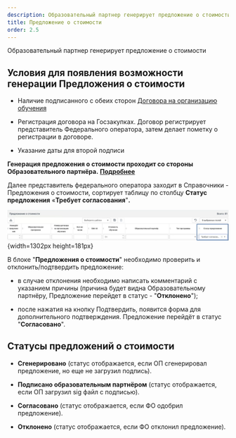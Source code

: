 ```yaml
---
description: Образовательный партнер генерирует предложение о стоимости
title: Предложение о стоимости
order: 2.5
---
```


Образовательный партнер генерирует предложение о стоимости

## Условия для появления возможности генерации Предложения о стоимости

-  Наличие подписанного с обеих сторон [Договора на организацию обучения](./README-2/_index)

-  Регистрация договора на Госзакупках. Договор регистрирует представитель Федерального оператора, затем делает пометку о регистрации в договоре.

-  Указание даты для второй подписи

**Генерация предложения о стоимости проходит со стороны Образовательного партнёра.** [**Подробнее**](https://gramax.smile-tech.study/Flow_TSU_OP_help/spravochniki/predlozhenie-o-stoimosti-dlya-programmy)

Далее представитель федерального оператора заходит в  Справочники - Предложения о стоимости, сортирует таблицу по столбцу **Статус предложения** «**Требует согласования**"**.**

![](./predlozhenie-o-stoimosti.png){width=1302px height=181px}

В блоке "**Предложения о стоимости**" необходимо проверить и отклонить/подтвердить предложение:

-  в случае отклонения необходимо написать комментарий с указанием причины (причина будет видна Образовательному партнёру, Предложение перейдет в статус - "**Отклонено**");

-  после нажатия на кнопку Подтвердить, появится форма для дополнительного подтверждения.  Предложение перейдёт в статус "**Согласовано**".

## Статусы предложений о стоимости

-  **Сгенерировано** (статус отображается, если ОП сгенерировал предложение, но еще не загрузил подпись).

-  **Подписано образовательным партнёром** (статус отображается, если ОП загрузил sig файл с подписью).

-  **Согласовано** (статус отображается, если ФО одобрил предложение).

-  **Отклонено** (статус отображается, если ФО отклонил предложение).